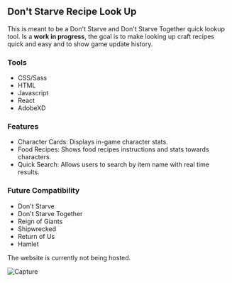 ## Don't Starve Recipe Look Up
<p>
  This is meant to be a Don't Starve and Don't Starve Together quick lookup tool. Is a <b>work in progress</b>, the goal is to make looking up craft recipes quick and easy and to show game update history.
<p>

<h3>Tools</h3>
<ul>
  <li>CSS/Sass</li>
  <li>HTML</li>
  <li>Javascript</li>
  <li>React</li>
  <li>AdobeXD</li>
</ul>

<h3>Features</h3>
<ul>
  <li>Character Cards: Displays in-game character stats.</li>
  <li>Food Recipes: Shows food recipes instructions and stats towards characters.</li>
  <li>Quick Search: Allows users to search by item name with real time results.</li>
</ul>

<h3>Future Compatibility</h3>
<ul>
  <li>Don't Starve</li>
  <li>Don't Starve Together</li>
  <li>Reign of Giants</li>
  <li>Shipwrecked</li>
  <li>Return of Us</li>
  <li>Hamlet</li>
</ul>

<p>The website is currently not being hosted.</p>
<img src="https://i.ibb.co/q5j1X4y/Capture.png" alt="Capture" border="0">
